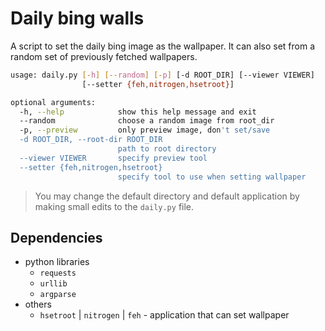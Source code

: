 # Daily bing walls

A script to set the daily bing image as the wallpaper. It can also set from a random set of previously fetched wallpapers.

```sh
usage: daily.py [-h] [--random] [-p] [-d ROOT_DIR] [--viewer VIEWER]
                [--setter {feh,nitrogen,hsetroot}]

optional arguments:
  -h, --help            show this help message and exit
  --random              choose a random image from root_dir
  -p, --preview         only preview image, don't set/save
  -d ROOT_DIR, --root-dir ROOT_DIR
                        path to root directory
  --viewer VIEWER       specify preview tool
  --setter {feh,nitrogen,hsetroot}
                        specify tool to use when setting wallpaper
```

> You may change the default directory and default application by making small edits to the `daily.py` file.
## Dependencies

* python libraries
    * `requests`
    * `urllib`
    * `argparse`
* others
    * `hsetroot` | `nitrogen` | `feh` - application that can set wallpaper
